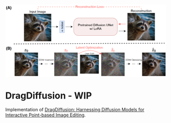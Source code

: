 <img src="./dragdiffusion.png" width="650" alt="Architecture of DragDiffusion"/>

# DragDiffusion - WIP
Implementation of [DragDiffusion: Harnessing Diffusion Models for Interactive Point-based Image Editing](https://arxiv.org/abs/2306.14435).
